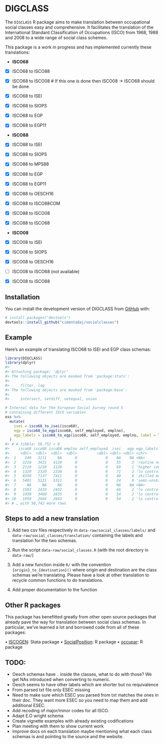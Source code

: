 
<!-- README.md is generated from README.Rmd. Please edit that file -->

# DIGCLASS

<!-- badges: start -->
<!-- badges: end -->

The `DIGCLASS` R package aims to make translation between occupational
social classes easy and comprehensive. It facilitates the translation of
the International Standard Classification of Occupations (ISCO) from
1968, 1988 and 2008 to a wide range of social class schemes.

This package is a work in progress and has implemented currently these
translations:

- **ISCO68**

- [x] ISCO68 to ISCO88

- [x] ISCO68 to ISCO08 \# If this one is done then ISCO08 -\> ISCO68
  should be done

- [x] ISCO68 to ISEI

- [x] ISCO68 to SIOPS

- [x] ISCO68 to EGP

- [x] ISCO68 to EGP11

- **ISCO88**

- [x] ISCO88 to ISEI

- [x] ISCO88 to SIOPS

- [x] ISCO88 to MPS88

- [x] ISCO88 to EGP

- [x] ISCO88 to EGP11

- [x] ISCO88 to OESCH16

- [x] ISCO88 to ISCO88COM

- [x] ISCO88 to ISCO08

- [x] ISCO88 to ISCO68

- **ISCO08**

- [x] ISCO08 to ISEI

- [x] ISCO08 to SIOPS

- [x] ISCO08 to OESCH16

- [ ] ISCO08 to ISCO68 (not available)

- [x] ISCO08 to ISCO88

## Installation

You can install the development version of DIGCLASS from
[GitHub](https://github.com/) with:

``` r
# install.packages("devtools")
devtools::install_github("cimentadaj/socialclasses")
```

## Example

Here’s an example of translating ISCO68 to ISEI and EGP class schemas:

``` r
library(DIGCLASS)
library(dplyr)
#> 
#> Attaching package: 'dplyr'
#> The following objects are masked from 'package:stats':
#> 
#>     filter, lag
#> The following objects are masked from 'package:base':
#> 
#>     intersect, setdiff, setequal, union

# Internal data for the European Social Survey round 5
# containing different ISCO variables
ess %>%
  mutate(
    isei = isco68_to_isei(isco68),
    egp = isco68_to_egp(isco68, self_employed, emplno),
    egp_labels = isco68_to_egp(isco68, self_employed, emplno, label = TRUE)
  )
#> # A tibble: 56,752 × 8
#>    isco68 isco88 isco08 emplno self_employed  isei   egp egp_labels            
#>     <dbl>  <dbl>  <dbl>  <dbl>         <dbl> <dbl> <dbl> <chr>                 
#>  1    140   3111     NA      0             0    NA    NA <NA>                  
#>  2   3210   3431   4120      0             0    55     3 'routine nonmanual'   
#>  3   2119   1210   1120      0             0    69     1 'higher controllers'  
#>  4   1320   2320   2330      0             0    71     2 'lo controllers'      
#>  5   8550   7137   7411      0             0    40     8 'skilled manual'      
#>  6   5401   5131   5311      0             0    24     9 'semi-unskilld manual'
#>  7     NA     NA     NA      0             0    NA    NA <NA>                  
#>  8   1593   2419   2432      0             0    66     2 'lo controllers'      
#>  9   1930   3460   2635      0             0    54     2 'lo controllers'      
#> 10   1950   2444   2643      0             0    54     2 'lo controllers'      
#> # … with 56,742 more rows
```

## Steps to add a new translation

1.  Add two csv files respectively in `data-raw/social_classes/labels/`
    and `data-raw/social_classes/translation/` containing the labels and
    translation for the two schemas.

2.  Run the script `data-raw/social_classes.R` (with the root directory
    in `data-raw/`)

3.  Add a new function inside `R/` with the convention
    `{origin}_to_{destination}()` where origin and destination are the
    class schemas we’re translating. Please have a look at other
    translation to recycle common functions to do translations.

4.  Add proper documentation to the function

## Other R packages

This package has benefitted greatly from other open source packages that
already pave the way for translation between social class schemas. In
particular, we’ve learned a lot and borrowed code from all of these
packages:

• [ISCOGEN](https://github.com/benjann/iscogen): Stata package •
[SocialPosition](https://cran.r-project.org/web/packages/SocialPosition/index.html):
R package • [occupar](https://github.com/DiogoFerrari/occupar/): R
package

## TODO:

- Oesch schemas have `.` inside the classes, what to do with those? We
  get NAs introduced when converting to numeric.
- Oesch seems to have other labels which are shorter but no requivalence
- From parsed txt file only ESEC missing
- Need to make sure which ESEC you parsed from txt matches the ones in
  their doc. They want more ESEC so you need to map them and add
  additional ESEC.
- Add recoding of major/minor codes for all ISCO.
- Adapt E.O wright schema
- Create vignette examples with already existing codifications
- Plan meeting with them to show current work
- Improve docs on each translation maybe mentioning what each class
  schemas is and pointing to the source and the website.
